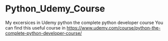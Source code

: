 # Python_Udemy_Course
My excersices in Udemy python the complete python developer course
You can find this useful course in https://www.udemy.com/course/python-the-complete-python-developer-course/
